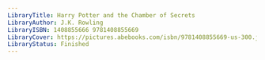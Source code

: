 ```yaml
---
LibraryTitle: Harry Potter and the Chamber of Secrets
LibraryAuthor: J.K. Rowling
LibraryISBN: 1408855666 9781408855669
LibraryCover: https://pictures.abebooks.com/isbn/9781408855669-us-300.jpg
LibraryStatus: Finished
---
```

